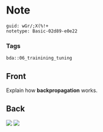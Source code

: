# Note
```
guid: wGr/;X(%!+
notetype: Basic-02d89-e0e22
```

### Tags
```
bda::06_trainining_tuning
```

## Front
Explain how <b>backpropagation</b> works.

## Back
<img src="paste-40c1ba61e9646d715dd40d99b679cadf90bd542b.jpg">
<img src="paste-aafb21da7c85b695763729cfc5e2d7e21352878f.jpg">
